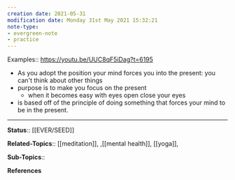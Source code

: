 ```yaml
---
creation date: 2021-05-31
modification date: Monday 31st May 2021 15:32:21
note-type: 
- evergreen-note
- practice
---
```


Examples:: https://youtu.be/UUC8qF5iDag?t=6195

- As you adopt the position your mind forces you into the present: you can't think about other things
- purpose is to make you focus on the present
    - when it becomes easy with eyes open close your eyes
- is based off of the principle of doing something that forces your mind to be in the present.

---

**Status**:: [[EVER/SEED]] 

**Related-Topics**:: [[meditation]], ,[[mental health]], [[yoga]], 
	
**Sub-Topics**:: 
	
**References**